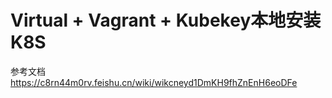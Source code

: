 # Virtual + Vagrant + Kubekey本地安装 K8S  
参考文档 https://c8rn44m0rv.feishu.cn/wiki/wikcneyd1DmKH9fhZnEnH6eoDFe